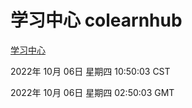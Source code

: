 # 学习中心 colearnhub
[学习中心](http://27.19.32.34:56308/colearnhub/)

2022年 10月 06日 星期四 10:50:03 CST

2022年 10月 06日 星期四 02:50:03 GMT
